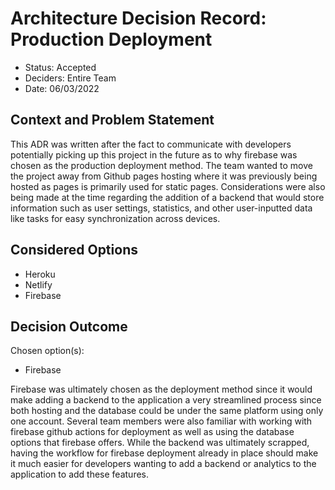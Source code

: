 # Architecture Decision Record: Production Deployment
- Status: Accepted
- Deciders: Entire Team
- Date: 06/03/2022
## Context and Problem Statement
This ADR was written after the fact to communicate with developers potentially picking up this project in the future as to why firebase was chosen as the production deployment method. The team wanted to move the project away from Github pages hosting where it was previously being hosted as pages is primarily used for static pages. Considerations were also being made at the time regarding the addition of a backend that would store information such as user settings, statistics, and other user-inputted data like tasks for easy synchronization across devices. 

## Considered Options
- Heroku
- Netlify
- Firebase

## Decision Outcome
Chosen option(s):
- Firebase

Firebase was ultimately chosen as the deployment method since it would make adding a backend to the application a very streamlined process since both hosting and the database could be under the same platform using only one account. Several team members were also familiar with working with firebase github actions for deployment as well as using the database options that firebase offers. While the backend was ultimately scrapped, having the workflow for firebase deployment already in place should make it much easier for developers wanting to add a backend or analytics to the application to add these features.

